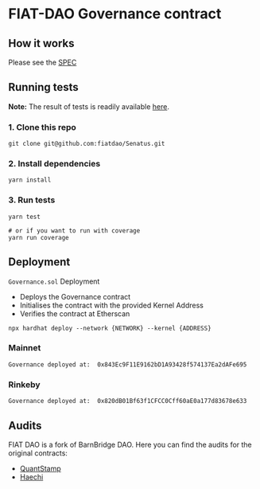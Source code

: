 # FIAT-DAO Governance contract

## How it works
Please see the [SPEC](./SPEC.md)

## Running tests
**Note:** The result of tests is readily available [here](./test-results.md).

### 1. Clone this repo
```shell
git clone git@github.com:fiatdao/Senatus.git
```

### 2. Install dependencies
```shell
yarn install
```

### 3. Run tests
```shell
yarn test

# or if you want to run with coverage
yarn run coverage
```

## Deployment

`Governance.sol` Deployment
- Deploys the Governance contract
- Initialises the contract with the provided Kernel Address
- Verifies the contract at Etherscan
```
npx hardhat deploy --network {NETWORK} --kernel {ADDRESS}
```

### Mainnet
```shell
Governance deployed at:  0x843Ec9F11E9162bD1A93428f574137Ea2dAFe695
```
### Rinkeby
```shell
Governance deployed at:  0x820dB01Bf63f1CFCC0Cff60aE0a177d83678e633
```

## Audits
FIAT DAO is a fork of BarnBridge DAO. Here you can find the audits for the original contracts:
- [QuantStamp](https://github.com/BarnBridge/BarnBridge-PM/blob/master/audits/Quantstamp-DAO.pdf)
- [Haechi](https://github.com/BarnBridge/BarnBridge-PM/blob/master/audits/HAECHI-DAO.pdf)
